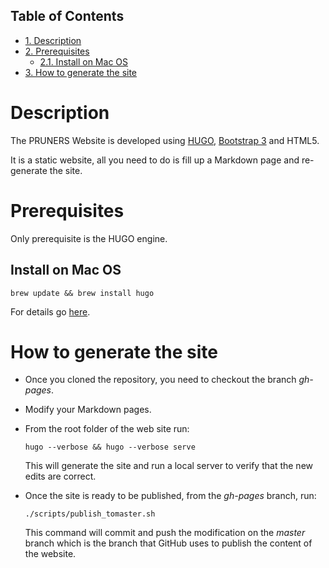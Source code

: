 <div id="table-of-contents">
<h2>Table of Contents</h2>
<div id="text-table-of-contents">
<ul>
<li><a href="#orgc1505fa">1. Description</a></li>
<li><a href="#org4aaf1c1">2. Prerequisites</a>
<ul>
<li><a href="#org0ba7490">2.1. Install on Mac OS</a></li>
</ul>
</li>
<li><a href="#org1cfa3fd">3. How to generate the site</a></li>
</ul>
</div>
</div>


<a id="orgc1505fa"></a>

# Description

The PRUNERS Website is developed using [HUGO](http://gohugo.io), [Bootstrap 3](http://getbootstrap.com) and HTML5.

It is a static website, all you need to do is fill up a Markdown page
and re-generate the site.


<a id="org4aaf1c1"></a>

# Prerequisites

Only prerequisite is the HUGO engine.


<a id="org0ba7490"></a>

## Install on Mac OS

    brew update && brew install hugo

For details go [here](http://gohugo.io/#action).


<a id="org1cfa3fd"></a>

# How to generate the site

-   Once you cloned the repository, you need to checkout the branch
    *gh-pages*.
-   Modify your Markdown pages.
-   From the root folder of the web site run:

        hugo --verbose && hugo --verbose serve

    This will generate the site and run a local server to verify that
    the new edits are correct.
-   Once the site is ready to be published, from the *gh-pages* branch,
    run:

        ./scripts/publish_tomaster.sh

    This command will commit and push the modification on the *master*
    branch which is the branch that GitHub uses to publish the content
    of the website.
